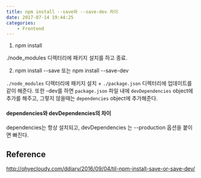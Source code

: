 ```yaml
---
title: npm install --save와 --save-dev 차이
date: 2017-07-14 19:44:25
categories:
    - Frontend
---
```


1. npm install

./node_modules 디렉터리에 패키지 설치를 하고 종료.



2. npm install --save 또는 npm install --save-dev

`./node_modules` 디렉터리에 패키지 설치 + `./package.json` 디렉터리에 업데이트를 같이 해준다. 또한 -dev를 하면 `package.json` 파일 내에 `devDependencies` object에 추가를 해주고, 그렇지 않을때는 `dependencies` object에 추가해준다.



#### dependencies와 devDependencies의 차이

dependencies는 항상 설치되고, devDependencies 는 --production 옵션을 붙이면 빠진다.



## Reference

http://ohyecloudy.com/ddiary/2016/09/04/til-npm-install-save-or-save-dev/